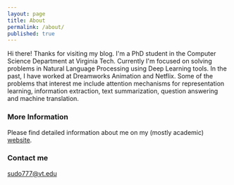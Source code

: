 ```yaml
---
layout: page
title: About
permalink: /about/
published: true
---
```


Hi there! Thanks for visiting my blog. I'm a PhD student in the Computer Science Department at Virginia Tech. Currently I'm focused on solving problems in Natural Language Processing using Deep Learning tools. In the past, I have worked at Dreamworks Animation and Netflix. Some of the problems that interest me include attention mechanisms for representation learning, information extraction, text summarization, question answering and machine translation.

### More Information

Please find detailed information about me on my (mostly academic) [website](http://people.cs.vt.edu/sudo777).

### Contact me

[sudo777@vt.edu](mailto:sudo777@vt.edu)
